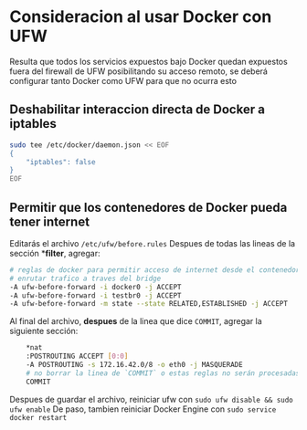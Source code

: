 # Consideracion al usar Docker con UFW

Resulta que todos los servicios expuestos bajo Docker quedan expuestos fuera del firewall de UFW posibilitando su acceso remoto, se deberá configurar tanto Docker como UFW para que no ocurra esto

## Deshabilitar interaccion directa de Docker a iptables
```sh
sudo tee /etc/docker/daemon.json << EOF
{
    "iptables": false
}
EOF
```

## Permitir que los contenedores de Docker pueda tener internet
Editarás el archivo `/etc/ufw/before.rules`
Despues de todas las lineas de la sección \***filter**, agregar:
```sh
# reglas de docker para permitir acceso de internet desde el contenedor
# enrutar trafico a traves del bridge
-A ufw-before-forward -i docker0 -j ACCEPT
-A ufw-before-forward -i testbr0 -j ACCEPT
-A ufw-before-forward -m state --state RELATED,ESTABLISHED -j ACCEPT
```
Al final del archivo, **despues** de la linea que dice `COMMIT`, agregar la siguiente sección:
```sh
    *nat
    :POSTROUTING ACCEPT [0:0]
    -A POSTROUTING -s 172.16.42.0/8 -o eth0 -j MASQUERADE
    # no borrar la linea de `COMMIT` o estas reglas no serán procesadas
    COMMIT
```

Despues de guardar el archivo, reiniciar ufw con `sudo ufw disable && sudo ufw enable`
De paso, tambien reiniciar Docker Engine con `sudo service docker restart`
